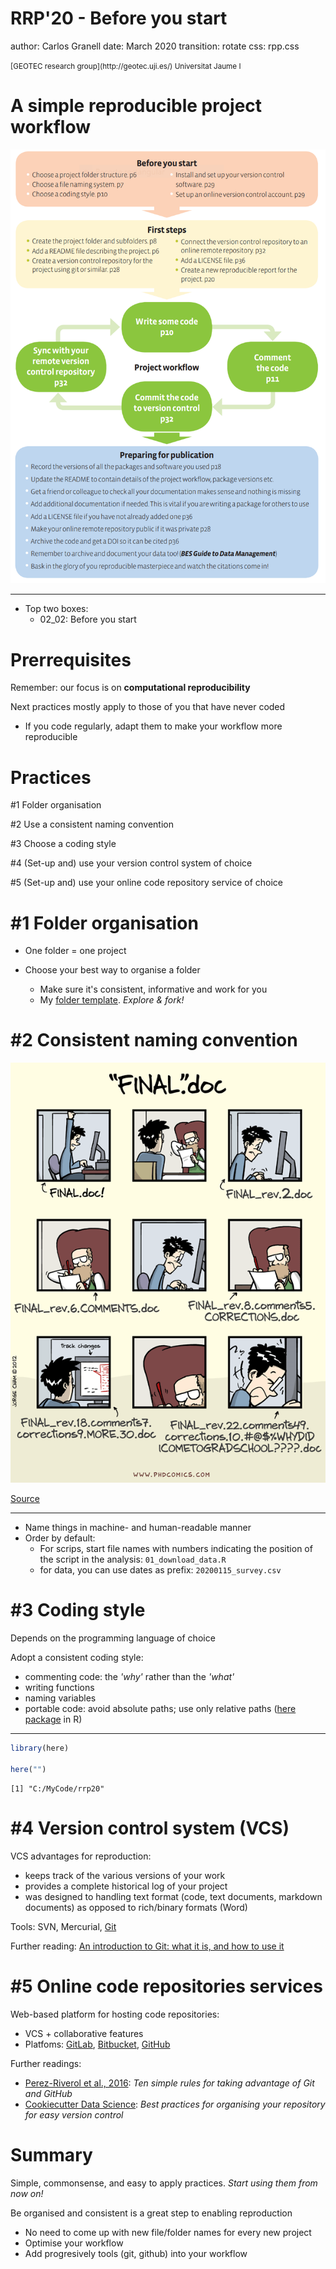 
RRP'20 - Before you start
========================================================
author: Carlos Granell
date: March 2020
transition: rotate
css: rpp.css

<small>
[GEOTEC research group](http://geotec.uji.es/)      
Universitat Jaume I
</small>


A simple reproducible project workflow
===

![](figs/simpleworkflow-bes.png)
***

- Top two boxes:
  - 02_02: Before you start 

Prerrequisites
===

Remember: our focus is on __computational reproducibility__

Next practices mostly apply to those of you that have never coded 
- If you code regularly, adapt them to make your workflow more reproducible 



Practices
===

#1 Folder organisation

#2 Use a consistent naming convention 

#3 Choose a coding style

#4 (Set-up and) use your version control system of choice

#5 (Set-up and) use your online code repository service of choice


#1 Folder organisation
===

- One folder = one project

- Choose your best way to organise a folder
  - Make sure it's consistent, informative and work for you 
  - My [folder template](https://github.com/cgranell/rr-template). _Explore & fork!_



#2 Consistent naming convention 
===

![](figs/phdcomics1531.gif)

[Source](http://phdcomics.com/comics/archive.php?comicid=1531)

***

- Name things in machine- and human-readable manner
- Order by default: 
  - For scrips, start file names with numbers indicating the position of the script in the analysis: `01_download_data.R`
  - for data, you can use dates as prefix: `20200115_survey.csv`

#3 Coding style 
===

Depends on the programming language of choice

Adopt a consistent coding style: 
- commenting code: the _'why'_ rather than the _'what'_
- writing functions
- naming variables
- portable code: avoid absolute paths; use only relative paths ([here package](https://cran.r-project.org/web/packages/here/index.html) in R)
  
***


```r
library(here)

here("")
```

```
[1] "C:/MyCode/rrp20"
```

#4 Version control system  (VCS)
===

VCS advantages for reproduction:
- keeps track of the various versions of your work
- provides a complete historical log of your project 
- was designed to handling text format (code, text documents, markdown documents) as opposed to rich/binary formats (Word) 

Tools: SVN, Mercurial, [Git](https://git-scm.com/)

Further reading: [An introduction to Git: what it is, and how to use it](https://www.freecodecamp.org/news/what-is-git-and-how-to-use-it-c341b049ae61/) 

#5 Online code repositories services 
===

Web-based platform for hosting code repositories:
- VCS + collaborative features
- Platfoms: [GitLab](https://about.gitlab.com/), [Bitbucket](https://bitbucket.org/), [GitHub](https://github.com/)

Further readings:
- [Perez-Riverol et al., 2016](https://doi.org/10.1371/journal.pcbi.1004947): _Ten simple rules for taking advantage of Git and GitHub_
- [Cookiecutter Data Science](https://drivendata.github.io/cookiecutter-data-science/): _Best practices for organising your repository for easy version control_


Summary
===

Simple, commonsense, and easy to apply practices. _Start using them from now on!_

Be organised and consistent is a great step to enabling reproduction
- No need to come up with new file/folder names for every new project
- Optimise your workflow
- Add progresively tools (git, github) into your workflow


